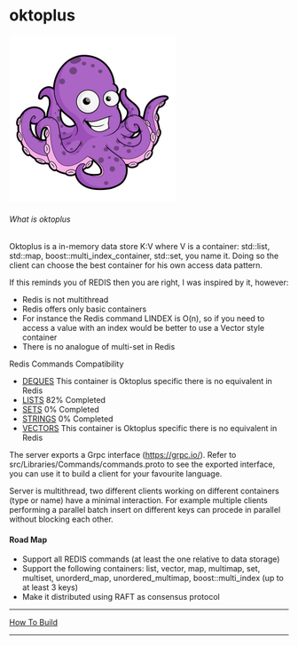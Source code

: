 # oktoplus

![alt text](docs/octopus-free.png "Oktoplus")

###### What is oktoplus
Oktoplus is a in-memory data store K:V where V is a container: std::list, std::map, boost::multi_index_container, std::set, you name it. Doing so the client can choose the best container for his own access data pattern.

If this reminds you of REDIS then you are right, I was inspired by it, however:

 - Redis is not multithread
 - Redis offers only basic containers
 - For instance the Redis command LINDEX is O(n), so if you need to access a value with an index would be better to use a Vector style container
  - There is no analogue of multi-set in Redis

Redis Commands Compatibility

  - [DEQUES](docs/compatibility_deques.md) This container is Oktoplus specific there is no equivalent in Redis
  - [LISTS](docs/compatibility_lists.md) 82% Completed
  - [SETS](docs/compatibility_sets.md) 0% Completed
  - [STRINGS](docs/compatibility_strings.md) 0% Completed
  - [VECTORS](docs/compatibility_vectors.md) This container is Oktoplus specific there is no equivalent in Redis

The server exports a Grpc interface (https://grpc.io/). Refer to src/Libraries/Commands/commands.proto to see the exported interface, you can use it to build a client for your favourite language. 

Server is multithread, two different clients working on different containers (type or name) have a minimal interaction. For example multiple clients performing a parallel batch insert on different keys can procede in parallel without blocking each other.

#### Road Map
- Support all REDIS commands (at least the one relative to data storage)
- Support the following containers: list, vector, map, multimap, set, multiset, unorderd_map, unordered_multimap, boost::multi_index (up to at least 3 keys)
- Make it distributed using RAFT as consensus protocol

***

[How To Build](docs/howtobuild.md)

*** 
